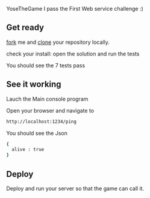 YoseTheGame
I pass the First Web service challenge :)

## Get ready

[fork](https://help.github.com/articles/fork-a-repo) me and [clone](https://help.github.com/articles/fork-a-repo#step-2-clone-your-fork) your repository locally.

check your install: open the solution and run the tests

You should see the 7 tests pass

## See it working

Lauch the Main console program

Open your browser and navigate to

```sh
http://localhost:1234/ping
```

You should see the Json 

```sh
{ 
  alive : true 
}
```

## Deploy

Deploy and run your server so that the game can call it.


